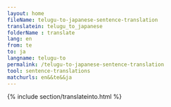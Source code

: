 ```yaml
---
layout: home
fileName: telugu-to-japanese-sentence-translation
translatein: telugu_to_japanese
folderName : translate
lang: en
from: te
to: ja
langname: telugu-to
permalink: /telugu-to-japanese-sentence-translation
tool: sentence-translations
matchurls: en&&te&&ja
---
```

{% include section/translateinto.html %}
